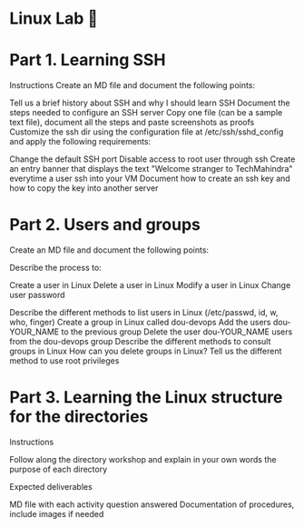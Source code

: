 # Linux Lab 🐧

# Part 1. Learning SSH


Instructions
Create an MD file and document the following points:

Tell us a brief history about SSH and why I should learn SSH
Document the steps needed to configure an SSH server
Copy one file (can be a sample text file), document all the steps and paste screenshots as proofs
Customize the ssh dir using the configuration file at /etc/ssh/sshd_config and apply the following requirements:

Change the default SSH port
Disable access to root user through ssh
Create an entry banner that displays the text "Welcome stranger to TechMahindra" everytime a user ssh into your VM
Document how to create an ssh key and how to copy the key into another server

# Part 2. Users and groups

Create an MD file and document the following points:

Describe the process to:

Create a user in Linux
Delete a user in Linux
Modify a user in Linux
Change user password


Describe the different methods to list users in Linux (/etc/passwd, id, w, who, finger)
Create a group in Linux called dou-devops
Add the users dou-YOUR_NAME to the previous group
Delete the user dou-YOUR_NAME users from the dou-devops group
Describe the different methods to consult groups in Linux
How can you delete groups in Linux?
Tell us the different method to use root privileges

# Part 3. Learning the Linux structure for the directories

Instructions

Follow along the directory workshop and explain in your own words the purpose of each directory


Expected deliverables

MD file with each activity question answered
Documentation of procedures, include images if needed


